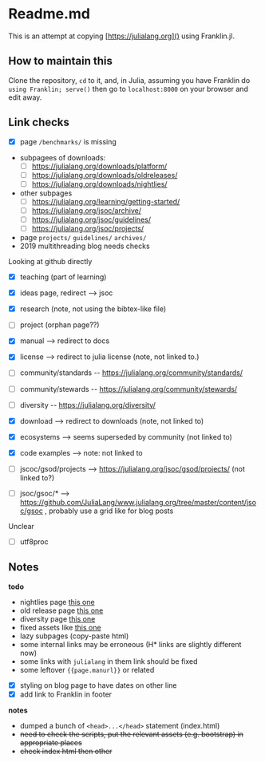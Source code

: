 # Readme.md

This is an attempt at copying [https://julialang.org]() using Franklin.jl.

## How to maintain this

Clone the repository, `cd` to it, and, in Julia, assuming you have Franklin do `using Franklin; serve()` then go to `localhost:8000` on your browser and edit away.

## Link checks

* [x] page `/benchmarks/` is missing
* subpagees of downloads:
  * [ ] https://julialang.org/downloads/platform/
  * [ ] https://julialang.org/downloads/oldreleases/
  * [ ] https://julialang.org/downloads/nightlies/
* other subpages
  * [ ] https://julialang.org/learning/getting-started/
  * [ ] https://julialang.org/jsoc/archive/
  * [ ] https://julialang.org/jsoc/guidelines/
  * [ ] https://julialang.org/jsoc/projects/
* page  `projects/` `guidelines/` `archives/`
* 2019 multithreading blog needs checks


Looking at github directly

* [x] teaching (part of learning)
* [x] ideas page, redirect --> jsoc
* [x] research (note, not using the bibtex-like file)
* [ ] project (orphan page??)
* [x] manual --> redirect to docs
* [x] license --> redirect to julia license (note, not linked to.)
* [ ] community/standards -- https://julialang.org/community/standards/
* [ ] community/stewards -- https://julialang.org/community/stewards/
* [ ] diversity -- https://julialang.org/diversity/
* [x] download --> redirect to downloads (note, not linked to)
* [x] ecosystems --> seems superseded by community (not linked to)
* [x] code examples --> note: not linked to
* [ ] jscoc/gsod/projects --> https://julialang.org/jsoc/gsod/projects/ (not linked to?)
* [ ] jsoc/gsoc/* --> https://github.com/JuliaLang/www.julialang.org/tree/master/content/jsoc/gsoc , probably use a grid like for blog posts


Unclear

* [ ] utf8proc


## Notes

**todo**
* nightlies page [this one](https://julialang.org/downloads/nightlies)
* old release page [this one](https://julialang.org/downloads/oldreleases)
* diversity page [this one](https://julialang.org/diversity)
* fixed assets like [this one](https://julialang.org/images/2019-julia-user-developer-survey.pdf)
* lazy subpages (copy-paste html)
* some internal links may be erroneous (H* links are slightly different now)
* some  links with `julialang` in them link should be fixed
* some leftover `{{page.manurl}}` or related
* [x] styling on blog page to have dates on other line
* [x] add link to Franklin in footer

**notes**

* dumped a bunch of `<head>...</head>` statement (index.html)
* ~~need to check the scripts, put the relevant assets (e.g. bootstrap) in appropriate places~~
* ~~check index html then other~~
